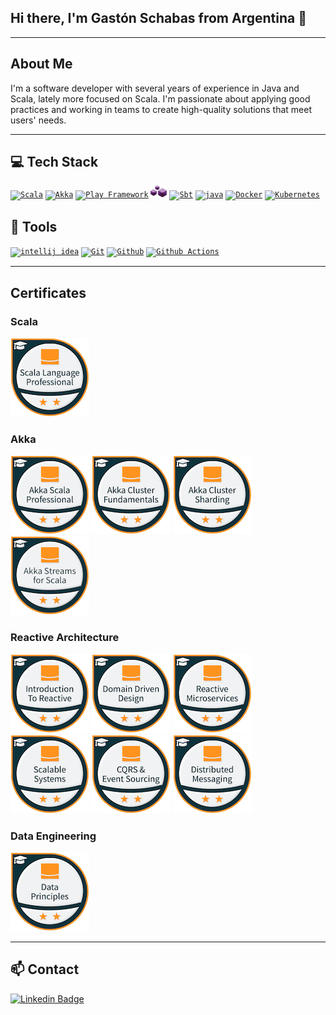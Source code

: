 ## Hi there, I'm  Gastón Schabas from Argentina 👋

---

## About Me

I'm a software developer with several years of experience in Java and Scala, lately more focused on Scala. I'm passionate about applying good practices and working in teams to create high-quality solutions that meet users' needs.

---

## 💻 Tech Stack

[<code><img alt="Scala" width="26px" src="https://www.scala-lang.org/resources/favicon.ico"></code>](https://www.scala-lang.org/)
[<code><img alt="Akka" width="26px" src="https://akka.io/resources/favicon.ico"></code>](https://akka.io/)
[<code><img alt="Play Framework" width="26px" src="https://www.playframework.com/favicon.ico"></code>](https://www.playframework.com/)
[<code><img alt="Lagom" width="26px" src="https://raw.githubusercontent.com/lagom/lagom/master/docs/theme/src/main/public/images/logos/lagom-icon-full-color.svg"></code>](https://www.lagomframework.com/)
[<code><img alt="Sbt" width="26px" src="https://www.scala-sbt.org/assets/sbt-logo.svg"></code>](https://www.scala-sbt.org/)
[<code><img alt="java" width="26px" src="https://img.icons8.com/color/240/000000/java-coffee-cup-logo.png"></code>](https://docs.oracle.com/en/java/)
[<code><img alt="Docker" width="26px" src="https://developers.redhat.com/blog/wp-content/uploads/2015/01/docker-whale-home-logo.png"></code>](https://www.docker.com/)
[<code><img alt="Kubernetes" width="26px" src="https://kubernetes.io/images/favicon.png"></code>](https://kubernetes.io/)

## 🔧 Tools

[<code><img alt="intellij idea" width="26px" src="https://img.icons8.com/color/240/000000/intellij-idea.png" /></code>](https://www.jetbrains.com/idea/)
[<code><img alt="Git" width="26px" src="https://img.icons8.com/color/240/000000/git.png"></code>](https://git-scm.com/)
[<code><img alt="Github" width="26px" src="https://img.icons8.com/ios-glyphs/240/000000/github.png"></code>](https://github.com/)
[<code><img alt="Github Actions" width="26px" src="https://avatars.githubusercontent.com/u/44036562?s=200&v=4"></code>](https://docs.github.com/actions)

---

## Certificates

### Scala

[![Lightbend Scala Language Professional - Level 2](/badges/lightbend-scala-language-professional-level-2.1.png)](https://www.credly.com/badges/e6b6f492-689f-46ad-90e6-7c212794922a/public_url)

### Akka

[![Lightbend Akka for Scala Professional - Level 2](/badges/lightbend-akka-for-scala-professional-level-2.png)](https://www.credly.com/badges/620aaa8e-748c-4ce6-b99d-9236758e6b0d/public_url)
[![Lightbend Akka Cluster Fundamentals - Level 2](/badges/lightbend-akka-cluster-fundamentals-level-2.png)](https://www.credly.com/badges/a7a40ebf-9545-476a-805c-59b00e930846/public_url)
[![Lightbend Akka Cluster Sharding (Scala) - Level 2](/badges/lightbend-akka-cluster-sharding-scala-level-2.png)](https://www.credly.com/badges/e387cce5-1aef-43e7-8a0d-a5cbcf53a8f6/public_url)
[![Lightbend Akka Streams for Scala Professional - Level 2](/badges/lightbend-akka-streams-for-scala-professional-level-2.png)](https://www.credly.com/badges/a7a40ebf-9545-476a-805c-59b00e930846/public_url)


### Reactive Architecture
[![Reactive Architecture: Introduction to Reactive Systems - Level 2](/badges/reactive-architecture-introduction-to-reactive-systems-level-2.png)](https://www.credly.com/badges/718b1939-f5f5-490d-bbd4-0ef733512596/public_url)
[![Reactive Architecture: Domain Driven Design - Level 2](/badges/reactive-architecture-domain-driven-design-level-2.png)](https://www.credly.com/badges/d3c2b8b3-d24d-45c3-ae0d-a7341a92d9ee/public_url)
[![Reactive Architecture: Reactive Microservices - Level 2](/badges/reactive-architecture-reactive-microservices-level-2.png)](https://www.credly.com/badges/912e0b59-5402-4d80-97e7-6ee6b3fc7601/public_url)
[![Reactive Architecture: Building Scalable Systems - Level 2](/badges/reactive-architecture-building-scalable-systems-level-2.png)](https://www.credly.com/badges/4da8e2ea-cd11-4c76-bfed-d1562be13474/public_url)
[![Reactive Architecture: CQRS and Event Sourcing - Level 2](/badges/reactive-architecture-cqrs-and-event-sourcing-level-2.png)](https://www.credly.com/badges/bd9f8a0b-5311-4c7a-b374-ce11697468cc/public_url)
[![Reactive Architecture: Distributed Messaging Patterns - Level 2](/badges/reactive-architecture-distributed-messaging-patterns-level-2.png)](https://www.credly.com/badges/d1b6511d-40a0-4478-8b5b-a9110d8dc9d3/public_url)

### Data Engineering

[![Lightbend Data Engineering: Data Principles - Level 2](/badges/lightbend-data-engineering-data-principles-level-2.png)](https://www.credly.com/badges/93b37c6c-95c4-4db4-a94a-1687263869ab/public_url)

---

## 📫 Contact

[![Linkedin Badge](https://img.shields.io/badge/-Gaston%20Schabas-blue?style=flat-square&logo=Linkedin&logoColor=white&link=https://www.linkedin.com/in/gaston-schabas/)](https://www.linkedin.com/in/gaston-schabas/)
